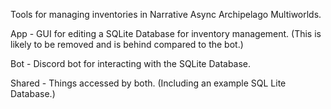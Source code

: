 Tools for managing inventories in Narrative Async Archipelago Multiworlds. 

App - GUI for editing a SQLite Database for inventory management. (This is likely to be removed and is behind compared to the bot.)

Bot - Discord bot for interacting with the SQLite Database. 

Shared - Things accessed by both. (Including an example SQL Lite Database.)

